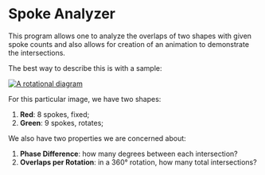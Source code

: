 # Spoke Analyzer

This program allows one to analyze the overlaps of two shapes with given spoke counts and also allows for creation of an
animation to demonstrate the intersections.

The best way to describe this is with a sample:

[![A rotational diagram][1]][1]

For this particular image, we have two shapes:

1. **Red**: 8 spokes, fixed;
2. **Green**: 9 spokes, rotates;

We also have two properties we are concerned about:

1. **Phase Difference**: how many degrees between each intersection?
2. **Overlaps per Rotation**: in a 360° rotation, how many total intersections?

  [1]: https://i.stack.imgur.com/Ajelx.gif
